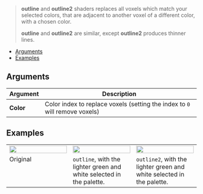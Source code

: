 > **outline** and **outline2** shaders replaces all voxels which match your selected colors, that are adjacent to another voxel of a different color, with a chosen color.
>
> **outline** and **outline2** are similar, except **outline2**  produces thinner lines.

<!-- TOC -->
- [Arguments](#arguments)
- [Examples](#examples)

## Arguments

Argument | Description
--------- | -----------
**Color** | Color index to replace voxels (setting the index to `0` will remove voxels)

## Examples

<!-- SAMPLE outline_examples 3 -->
<table>
	<tr>
		<td width="33.33%"><img width="100%" src="https://s3.amazonaws.com/misc.lachlanmcdonald.com/magicavoxel-shaders/0.11.0/outline_base.png" alt=""></td>
		<td width="33.33%"><img width="100%" src="https://s3.amazonaws.com/misc.lachlanmcdonald.com/magicavoxel-shaders/0.11.0/outline.png" alt=""></td>
		<td width="33.33%"><img width="100%" src="https://s3.amazonaws.com/misc.lachlanmcdonald.com/magicavoxel-shaders/0.11.0/outline2.png" alt=""></td>
	</tr>
	<tr>
		<td valign="top">Original</td>
		<td valign="top"><code>outline</code>, with the lighter green and white selected in the palette.</td>
		<td valign="top"><code>outline2</code>, with the lighter green and white selected in the palette.</td>
	</tr>
</table>
<!-- END -->
